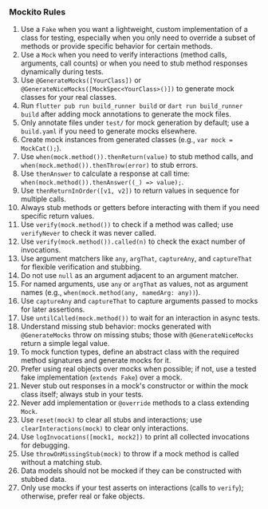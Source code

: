 ### Mockito Rules

1. Use a `Fake` when you want a lightweight, custom implementation of a class for testing, especially when you only need to override a subset of methods or provide specific behavior for certain methods.
2. Use a `Mock` when you need to verify interactions (method calls, arguments, call counts) or when you need to stub method responses dynamically during tests.
3. Use `@GenerateMocks([YourClass])` or `@GenerateNiceMocks([MockSpec<YourClass>()])` to generate mock classes for your real classes.
4. Run `flutter pub run build_runner build` or `dart run build_runner build` after adding mock annotations to generate the mock files.
5. Only annotate files under `test/` for mock generation by default; use a `build.yaml` if you need to generate mocks elsewhere.
6. Create mock instances from generated classes (e.g., `var mock = MockCat();`).
7. Use `when(mock.method()).thenReturn(value)` to stub method calls, and `when(mock.method()).thenThrow(error)` to stub errors.
8. Use `thenAnswer` to calculate a response at call time: `when(mock.method()).thenAnswer((_) => value);`.
9. Use `thenReturnInOrder([v1, v2])` to return values in sequence for multiple calls.
10. Always stub methods or getters before interacting with them if you need specific return values.
11. Use `verify(mock.method())` to check if a method was called; use `verifyNever` to check it was never called.
12. Use `verify(mock.method()).called(n)` to check the exact number of invocations.
13. Use argument matchers like `any`, `argThat`, `captureAny`, and `captureThat` for flexible verification and stubbing.
14. Do not use `null` as an argument adjacent to an argument matcher.
15. For named arguments, use `any` or `argThat` as values, not as argument names (e.g., `when(mock.method(any, namedArg: any))`).
16. Use `captureAny` and `captureThat` to capture arguments passed to mocks for later assertions.
17. Use `untilCalled(mock.method())` to wait for an interaction in async tests.
18. Understand missing stub behavior: mocks generated with `@GenerateMocks` throw on missing stubs; those with `@GenerateNiceMocks` return a simple legal value.
19. To mock function types, define an abstract class with the required method signatures and generate mocks for it.
20. Prefer using real objects over mocks when possible; if not, use a tested fake implementation (`extends Fake`) over a mock.
21. Never stub out responses in a mock's constructor or within the mock class itself; always stub in your tests.
22. Never add implementation or `@override` methods to a class extending `Mock`.
23. Use `reset(mock)` to clear all stubs and interactions; use `clearInteractions(mock)` to clear only interactions.
24. Use `logInvocations([mock1, mock2])` to print all collected invocations for debugging.
25. Use `throwOnMissingStub(mock)` to throw if a mock method is called without a matching stub.
26. Data models should not be mocked if they can be constructed with stubbed data.
27. Only use mocks if your test asserts on interactions (calls to `verify`); otherwise, prefer real or fake objects.

